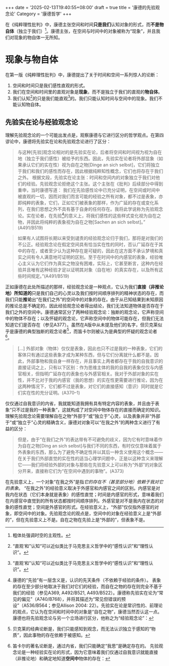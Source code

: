 +++
date = '2025-02-13T19:40:55+08:00'
draft = true
title = '康德的先验观念论'
Category = '康德哲学'
+++

在《纯粹理性批判》中，康德主张空间和时间**只是我们**认知对象的形式，而**不是物自体**（独立于我们）[^1]。康德主张，在空间与时间中的对象被称为“现象”，并且我们对现象的物自体一无所知。
[^1]: 粗体处强调时空的主观性。

# 现象与物自体
在第一版《纯粹理性批判》中，康德提出了关于时间和空间一系列惊人的论断：
  1. 空间和时间只是我们感性直观的形式。
  2. 我们在空间和时间里的直观对象是**现象**，而不是独立于我们的直观的**物自体**。
  3. 我们认知[^2]的只是我们能直观[^2]的。我们只能认知时间与空间中的现象。我们不能认知物自体。
[^2]: “直观‘和”认知“可以近似类比于马克思主义哲学中的“感性认识”和“理性认识”。

## 先验实在论与经验观念论
理解先验观念论的一个可能出发点是，观察康德与它进行区分的哲学观点。在第四谬论中，康德将先验实在论和先验观念论进行了区分：
>与这种[先验]观念论相对的是先验实在论，后者将空间和时间视为视为自在地（独立于我们感性）被给予的东西。因此，先验实在论者将外部显象（如果承认它们的实在性）视为自在之物[Dinge an sich selbst]，它们将独立于我们和我们的感性而存在，因此根据纯粹知性概念，它们也将存在于我们之外。
根据文段，先验实在论主张：时间和空间内的对象独立于我们对他们的经验。先验观念论拒绝这个主张。这个主张在《批判》后续部分中得到重申，当时康德写道：
>我们在先验感性论中已充分证明，在空间或时间中被直观的一切，因而对我们而言可能的经验之所有对象，都不过是表象，亦即纯粹的表象，它们，正如它们被表象的那样，作为广延的存在或变化系列，在我们思想之外不具有基于自身的任何存在。我将此学说称为先验观念论。实在论者，在先验[^3]的意义上，将我们感性的这些样式变化视为自在之物，并因此将纯粹的表象视为自在之物[Sachen an sich selbst]。” (A491/B519)
[^3]: 康德的“先验”有一层含义是，认识的先天条件（不依赖于经验的条件）。
表象的存在至少部分地取决于我们对它们的经验，而自在之物的存在则完全不基于我们的经验（参见A369, A492/B521, A493/B522）。康德称先验实在论为“常见的偏见”（A740/B768），并将其描述为“常见但错误的预设”（A536/B564；参见Allison 2004: 22）。先验实在论是常识性的、前理论的观点，它认为在空间和时间中的对象是“自在之物”，康德当然否认这一点。
康德也将先验观念论与另一个立场进行区分，他称之为“经验观念论”：
>如果有人试图将长期以来受到谴责的经验观念论归于我们，那将是对我们的不公正。经验观念论在假定空间具有恰当实在性的同时，否认广延存在于其中的存在，或者至少认为这种存在是可疑的，因此在这方面不承认梦境和真实之间有令人满意地可证明的区别。至于在时间中的内感官的表象，经验唯心主义认为它们作为真实之物没有困难，实际上，它甚至断言，这种内在经验并且唯有这种经验才足以证明其对象（自在地）的真实存在，以及所有这些时间规定。”(A491/B519)

正如康德在此处所描述的那样，经验观念论是一种观点，它认为我们**直接（非推论地）所知道的**只是我们自己的心灵以及我们按时间顺序排列的精神状态的存在，而我们只能**推论**出“在我们之外”的空间中的对象的存在。由于从已知结果到未知原因的推论总是不确定的，因此经验观念论者得出结论，我们无法知道物体是否存在于我们之外的空间中。康德通常区分了两种经验观念论：独断的观念论，它声称空间中的物体不存在；以及怀疑的观念论，它声称空间中的物体可能存在，但我们无法知道它们是否存在（参见A377）。虽然在A版中从未提及他们的名字，但贝克莱似乎是康德的典型独断的观念论者[^4]，而笛卡尔则被认为是典型的怀疑的观念论者[^5]。

[^4]: 贝克莱的经典论断是，我们只能感知到观念，而无法认识独立于感知的“物质”，因此事物的存在依赖于被感知。
[^5]: 笛卡尔的著名论断是，通过内省，我们只能确定“我思”是确定存在的。
先验观念论是一种经验实在论的形式，因为它意味着我们仅通过自我意识就能直接（非推论地）和确定地知道**空间中**物体的存在：

>[…] 外部对象（物体）仅仅是表象，因此也只不过是我的一种表象，它们的客体只有通过这些表象才成为某种东西，但与它们分离就什么都不是。因此，外部事物和我自身一样存在，并且事实上两者都存在于我的自我意识的直接证词之上，只有以下区别：作为思维主体的我的自我的表象仅仅与内感官相关，但指明广延存在的表象也与外感官相关。我对于外部对象的实在性，并不比对于我的内感官（我的思想）的实在性更需要进行推论，因为在这两种情况下，它们都不过是表象，对它们的直接感知（意识）同时就是它们实在性的充分证明。(A370–1)

仅仅通过自我意识的内省，我就能知道我拥有具有特定内容的表象，并且由于表象“只不过是我的一种表象”，这就构成了对空间中物体存在的直接而确定的知识。
理解先验观念论需要理解自在之物“外部于”或“独立于”心灵，以及表象并非“外部于”或“独立于”心灵的精确含义，康德对对象可以“在我之外”的两种含义进行了有益的区分：

>但是，由于“在我们之外”的表达带有不可避免的歧义，因为它有时意味着作为自在之物[Ding an sich selbst]与我们不同的东西，有时仅仅意味着属于外表象的东西，那么为了避免不确定性并以其后一种含义使用这个概念——在关于我们外部直觉的实在性的适当心理学问题中，正是以这种含义来理解它——我们将经验外部的对象与那些在先验意义上可以称为“外部”的对象区分开来，直接称它们为“在空间中遇到的事物”。(A373)

在先验意义上，一个对象“在我之外”是指*它的存在不（甚至部分地）依赖于我对它的表象*。 “在我之外”的经验意义取决于外感官和内感官之间的区别。内感官是对我内在状态（它们本身就是表象）的感性直觉；时间是内感官的形式，意味着我们在内感官中直觉到的所有状态都按时间顺序排列。外感官是对不是我内在状态的对象的感性直觉；空间是外感官的形式。在经验意义上，“外部”仅仅指外感官的对象，即空间中的对象。先验观念论的观点是，空间中的对象在经验意义上是“外部的”，但在先验意义上不是。自在之物在先验上是“外部的”，但表象不是。
